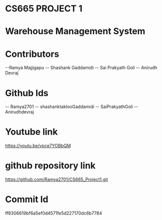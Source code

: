 # CS665 PROJECT 1
# Warehouse Management System
# Contributors
--Ramya Majjigapu
-- Shashank Gaddamidi
-- Sai Prakyath Goli
-- Anirudh Devraj
# Github Ids
-- Ramya2701
-- shashanktaklooGaddamidi
-- SaiPrakyathGoli
-- Anirudhdevraj
# Youtube link
https://youtu.be/vpce7YOBbQM
# github repository link
https://github.com/Ramya2701/CS665_Project1.git
# Commit Id
ff8306619bf6a5ef0d4571fe5d227170dc6b7784
